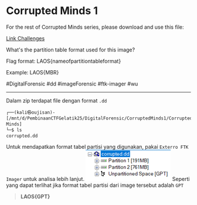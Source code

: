 # Corrupted Minds 1
For the rest of Corrupted Minds series, please download and use this file:

[Link Challenges](https://binusianorg-my.sharepoint.com/personal/felix_alexander_binus_ac_id/_layouts/15/guestaccess.aspx?share=EqgEMqMso1VIjqms9NiwmzABR-OEP8LKCCB-YpGCKtn-kg&e=BbQa2w)

What's the partition table format used for this image?

Flag format: LAOS{nameofpartitiontableformat}

Example: LAOS{MBR}

#DigitalForensic #dd #imageForensic #ftk-imager #wu
___
Dalam zip terdapat file dengan format `.dd`
```
┌──(kali㉿oujisan)-[/mnt/d/PembinaanCTFGelatik25/DigitalForensic/CorruptedMinds1/Corrupted Minds]
└─$ ls
corrupted.dd
```

Untuk mendapatkan format tabel partisi yang digunakan, pakai `Exterro FTK Imager` untuk analisa lebih lanjut.
![gpt](Pembinaan%20Gelatik%20CTF%20LAOS%202025/Digital%20Forensic/Corrupted%20Minds%201/img/gpt.png)
Seperti yang dapat terlihat jika format tabel partisi dari image tersebut adalah `GPT`

> **LAOS{GPT}**